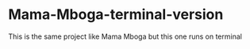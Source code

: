 # Mama-Mboga-terminal-version
This is the same project like Mama Mboga but this one runs on terminal
